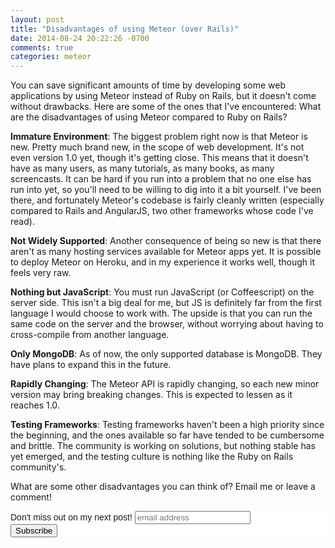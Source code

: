 ```yaml
---
layout: post
title: "Disadvantages of using Meteor (over Rails)"
date: 2014-08-24 20:22:26 -0700
comments: true
categories: meteor
---
```


You can save significant amounts of time by developing some web applications by using Meteor instead of Ruby on Rails, but it doesn't come without drawbacks. Here are some of the ones that I've encountered:
What are the disadvantages of using Meteor compared to Ruby on Rails?

**Immature Environment**: The biggest problem right now is that Meteor is new. Pretty much brand new, in the scope of web development. It's not even version 1.0 yet, though it's getting close. This means that it doesn't have as many users, as many tutorials, as many books, as many screencasts. It can be hard if you run into a problem that no one else has run into yet, so you'll need to be willing to dig into it a bit yourself. I've been there, and fortunately Meteor's codebase is fairly cleanly written (especially compared to Rails and AngularJS, two other frameworks whose code I've read).

**Not Widely Supported**: Another consequence of being so new is that there aren't as many hosting services available for Meteor apps yet. It is possible to deploy Meteor on Heroku, and in my experience it works well, though it feels very raw.

**Nothing but JavaScript**: You must run JavaScript (or Coffeescript) on the server side. This isn't a big deal for me, but JS is definitely far from the first language I would choose to work with. The upside is that you can run the same code on the server and the browser, without worrying about having to cross-compile from another language.

**Only MongoDB**: As of now, the only supported database is MongoDB. They have plans to expand this in the future.

**Rapidly Changing**: The Meteor API is rapidly changing, so each new minor version may bring breaking changes. This is expected to lessen as it reaches 1.0.

**Testing Frameworks**: Testing frameworks haven't been a high priority since the beginning, and the ones available so far have tended to be cumbersome and brittle. The community is working on solutions, but nothing stable has yet emerged, and the testing culture is nothing like the Ruby on Rails community's.

What are some other disadvantages you can think of? Email me or leave a comment!

<!-- Begin MailChimp Signup Form -->
<link href="//cdn-images.mailchimp.com/embedcode/slim-081711.css" rel="stylesheet" type="text/css">
<style type="text/css">
  #mc_embed_signup{background:#fff; clear:left; font:14px Helvetica,Arial,sans-serif; }
  /* Add your own MailChimp form style overrides in your site stylesheet or in this style block.
     We recommend moving this block and the preceding CSS link to the HEAD of your HTML file. */
</style>
<div id="mc_embed_signup">
<form action="//wordpress.us8.list-manage.com/subscribe/post?u=ff25df46443f09aa393c2ae1d&amp;id=46f2ebecac" method="post" id="mc-embedded-subscribe-form" name="mc-embedded-subscribe-form" class="validate" target="_blank" novalidate>
  <label for="mce-EMAIL">Don't miss out on my next post!</label>
  <input type="email" value="" name="EMAIL" class="email" id="mce-EMAIL" placeholder="email address" required>
    <!-- real people should not fill this in and expect good things - do not remove this or risk form bot signups-->
    <div style="position: absolute; left: -5000px;"><input type="text" name="b_ff25df46443f09aa393c2ae1d_46f2ebecac" tabindex="-1" value=""></div>
    <div class="clear"><input type="submit" value="Subscribe" name="subscribe" id="mc-embedded-subscribe" class="button"></div>
</form>
</div>

<!--End mc_embed_signup-->
